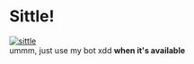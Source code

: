 # Sittle!
[![sittle](https://raw.githubusercontent.com/pattonboi/Sittle/master/photo.jpg)](https://raw.githubusercontent.com/pattonboi/Sittle/master/photo.jpg)
<br>
ummm, just use my bot xdd **when it's available**
<br>
